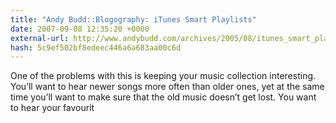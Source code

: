 ```yaml
---
title: "Andy Budd::Blogography: iTunes Smart Playlists"
date: 2007-09-08 12:35:20 +0000
external-url: http://www.andybudd.com/archives/2005/08/itunes_smart_playlists/
hash: 5c9ef502bf8edeec446a6a683aa00c6d
---
```


One of the problems with this is keeping your music collection interesting. You’ll want to hear newer songs more often than older ones, yet at the same time you’ll want to make sure that the old music doesn’t get lost. You want to hear your favourit
